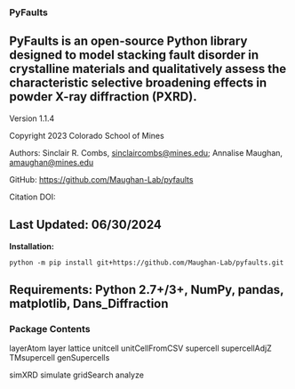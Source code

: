 ### PyFaults
PyFaults is an open-source Python library designed to model stacking fault disorder in crystalline materials and qualitatively assess the characteristic selective broadening effects in powder X-ray diffraction (PXRD).
---
Version 1.1.4

Copyright 2023 Colorado School of Mines

Authors: Sinclair R. Combs, <sinclaircombs@mines.edu>; Annalise Maughan, <amaughan@mines.edu>

GitHub: <https://github.com/Maughan-Lab/pyfaults>

Citation DOI:

Last Updated: 06/30/2024
---
**Installation:**
```
python -m pip install git+https://github.com/Maughan-Lab/pyfaults.git
```

**Requirements:** Python 2.7+/3+, NumPy, pandas, matplotlib, Dans_Diffraction
---
### Package Contents

layerAtom
layer
lattice
unitcell
unitCellFromCSV
supercell
supercellAdjZ
TMsupercell
genSupercells

simXRD
simulate
gridSearch
analyze
